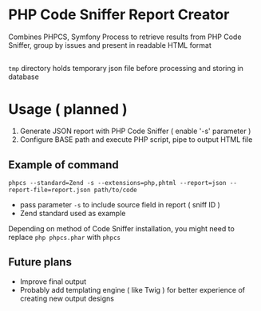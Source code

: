 # PHP Code Sniffer Report Creator
Combines PHPCS, Symfony Process to retrieve results from PHP Code Sniffer, group by issues and present in readable HTML format

##
```tmp``` directory holds temporary json file before processing and storing in database

# Usage ( planned )
1. Generate JSON report with PHP Code Sniffer ( enable '-s' parameter )
2. Configure BASE path and execute PHP script, pipe to output HTML file

## Example of command
`phpcs --standard=Zend -s --extensions=php,phtml --report=json --report-file=report.json path/to/code`
- pass parameter `-s` to include source field in report ( sniff ID )
- Zend standard used as example

Depending on method of Code Sniffer installation, you might need to replace `php phpcs.phar` with `phpcs`

## Future plans
- Improve final output
- Probably add templating engine ( like Twig ) for better experience of creating new output designs
